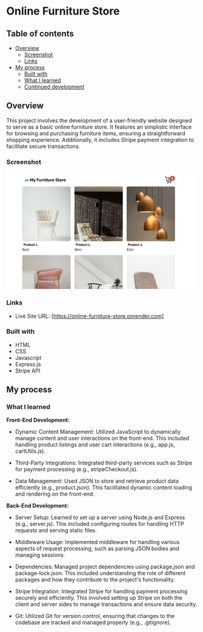 # Online Furniture Store

## Table of contents

- [Overview](#overview)
  - [Screenshot](#screenshot)
  - [Links](#links)
- [My process](#my-process)
  - [Built with](#built-with)
  - [What I learned](#what-i-learned)
  - [Continued development](#continued-development)

## Overview

This project involves the development of a user-friendly website designed to serve as a basic online furniture store. It features an simplistic interface for browsing and purchasing furniture items, ensuring a straightforward shopping experience. Additionally, it includes Stripe payment integration to facilitate secure transactions.

### Screenshot

![image](screenshot.jpg)

### Links

- Live Site URL: [https://online-furniture-store.onrender.com]

### Built with

- HTML
- CSS
- Javascript
- Express.js
- Stripe API

## My process

### What I learned

**Front-End Development:**

- Dynamic Content Management: Utilized JavaScript to dynamically manage content and user interactions on the front-end. This included handling product listings and user cart interactions (e.g., app.js, cartUtils.js).

- Third-Party Integrations: Integrated third-party services such as Stripe for payment processing (e.g., stripeCheckout.js).

- Data Management: Used JSON to store and retrieve product data efficiently (e.g., product.json). This facilitated dynamic content loading and rendering on the front-end.

**Back-End Development:**

- Server Setup: Learned to set up a server using Node.js and Express (e.g., server.js). This included configuring routes for handling HTTP requests and serving static files.

- Middleware Usage: Implemented middleware for handling various aspects of request processing, such as parsing JSON bodies and managing sessions.

- Dependencies: Managed project dependencies using package.json and package-lock.json. This included understanding the role of different packages and how they contribute to the project's functionality.

- Stripe Integration: Integrated Stripe for handling payment processing securely and efficiently. This involved setting up Stripe on both the client and server sides to manage transactions and ensure data security.

- Git: Utilized Git for version control, ensuring that changes to the codebase are tracked and managed properly (e.g., .gitignore).
